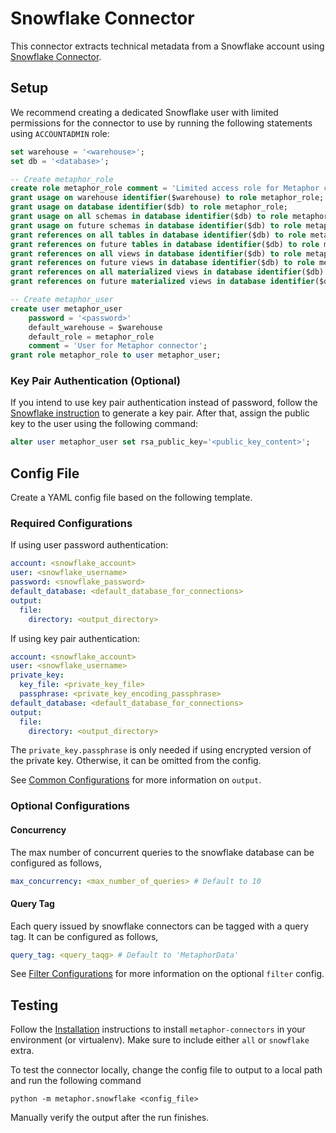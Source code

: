 # Snowflake Connector

This connector extracts technical metadata from a Snowflake account using [Snowflake Connector](https://docs.snowflake.com/en/user-guide/python-connector.html).

## Setup

We recommend creating a dedicated Snowflake user with limited permissions for the connector to use by running the following statements using `ACCOUNTADMIN` role:

```sql
set warehouse = '<warehouse>';
set db = '<database>';

-- Create metaphor_role
create role metaphor_role comment = 'Limited access role for Metaphor connector';
grant usage on warehouse identifier($warehouse) to role metaphor_role;
grant usage on database identifier($db) to role metaphor_role;
grant usage on all schemas in database identifier($db) to role metaphor_role;
grant usage on future schemas in database identifier($db) to role metaphor_role;
grant references on all tables in database identifier($db) to role metaphor_role;
grant references on future tables in database identifier($db) to role metaphor_role;
grant references on all views in database identifier($db) to role metaphor_role;
grant references on future views in database identifier($db) to role metaphor_role;
grant references on all materialized views in database identifier($db) to role metaphor_role;
grant references on future materialized views in database identifier($db) to role metaphor_role;

-- Create metaphor_user
create user metaphor_user
    password = '<password>'
    default_warehouse = $warehouse
    default_role = metaphor_role
    comment = 'User for Metaphor connector';
grant role metaphor_role to user metaphor_user;
```

### Key Pair Authentication (Optional)

If you intend to use key pair authentication instead of password, follow the [Snowflake instruction](https://docs.snowflake.com/en/user-guide/key-pair-auth.html) to generate a key pair. After that, assign the public key to the user using the following command:

```sql
alter user metaphor_user set rsa_public_key='<public_key_content>';
```

## Config File

Create a YAML config file based on the following template.

### Required Configurations

If using user password authentication:

```yaml
account: <snowflake_account>
user: <snowflake_username>
password: <snowflake_password>
default_database: <default_database_for_connections>
output:
  file:
    directory: <output_directory>
```

If using key pair authentication:

```yaml
account: <snowflake_account>
user: <snowflake_username>
private_key:
  key_file: <private_key_file>
  passphrase: <private_key_encoding_passphrase>
default_database: <default_database_for_connections>
output:
  file:
    directory: <output_directory>
```

The `private_key.passphrase` is only needed if using encrypted version of the private key. Otherwise, it can be omitted from the config.

See [Common Configurations](../common/README.md) for more information on `output`.

### Optional Configurations

#### Concurrency

The max number of concurrent queries to the snowflake database can be configured as follows,

```yaml
max_concurrency: <max_number_of_queries> # Default to 10
```

#### Query Tag

Each query issued by snowflake connectors can be tagged with a query tag. It can be configured as follows,

```yaml
query_tag: <query_taqg> # Default to 'MetaphorData'
```

See [Filter Configurations](../common/docs/filter.md) for more information on the optional `filter` config.

## Testing

Follow the [Installation](../../README.md) instructions to install `metaphor-connectors` in your environment (or virtualenv). Make sure to include either `all` or `snowflake` extra.

To test the connector locally, change the config file to output to a local path and run the following command

```shell
python -m metaphor.snowflake <config_file>
```

Manually verify the output after the run finishes.
